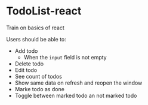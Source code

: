 # TodoList-react

Train on basics of react

Users should be able to:

- Add todo
  - When the `input` field is not empty
- Delete todo
- Edit todo
- See count of todos
- Show same data on refresh and reopen the window
- Marke todo as done
- Toggle between marked todo an not marked todo

